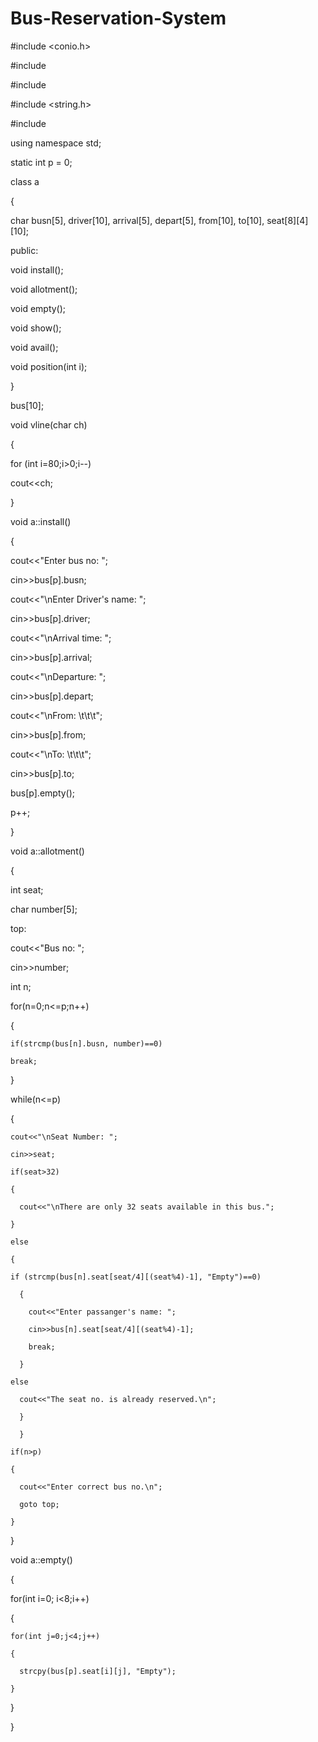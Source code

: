 # Bus-Reservation-System

#include <conio.h>

#include <cstdio>

#include <iostream>

#include <string.h>

#include <cstdlib>

using namespace std;

static int p = 0;

class a

{

  char busn[5], driver[10], arrival[5], depart[5], from[10], to[10], seat[8][4][10];

public:

  void install();

  void allotment();

  void empty();

  void show();

  void avail();

  void position(int i);

}

bus[10];

void vline(char ch)

{

  for (int i=80;i>0;i--)

  cout<<ch;

}

void a::install()

{

  cout<<"Enter bus no: ";

  cin>>bus[p].busn;

  cout<<"\nEnter Driver's name: ";

  cin>>bus[p].driver;

  cout<<"\nArrival time: ";

  cin>>bus[p].arrival;

  cout<<"\nDeparture: ";

  cin>>bus[p].depart;

  cout<<"\nFrom: \t\t\t";

  cin>>bus[p].from;

  cout<<"\nTo: \t\t\t";

  cin>>bus[p].to;

  bus[p].empty();

  p++;

}

void a::allotment()

{

  int seat;

  char number[5];

  top:

  cout<<"Bus no: ";

  cin>>number;

  int n;

  for(n=0;n<=p;n++)

  {

    if(strcmp(bus[n].busn, number)==0)

    break;

  }

  while(n<=p)

  {

    cout<<"\nSeat Number: ";

    cin>>seat;

    if(seat>32)

    {

      cout<<"\nThere are only 32 seats available in this bus.";

    }

    else

    {

    if (strcmp(bus[n].seat[seat/4][(seat%4)-1], "Empty")==0)

      {

        cout<<"Enter passanger's name: ";

        cin>>bus[n].seat[seat/4][(seat%4)-1];

        break;

      }

    else

      cout<<"The seat no. is already reserved.\n";

      }

      }

    if(n>p)

    {

      cout<<"Enter correct bus no.\n";

      goto top;

    }

  }


void a::empty()

{

  for(int i=0; i<8;i++)

  {

    for(int j=0;j<4;j++)

    {

      strcpy(bus[p].seat[i][j], "Empty");

    }

  }

}
